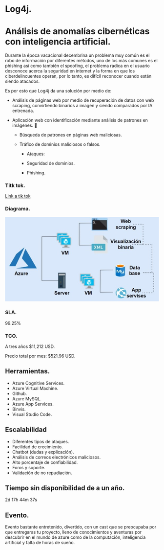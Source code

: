 # Log4j.

# Análisis de anomalías cibernéticas con inteligencia artificial. #

Durante la época vacacional decembrina un problema muy común es el robo de información por diferentes métodos, uno de los más comunes es el phishing así como también el spoofing, el problema radica en el usuario desconoce acerca la seguridad en internet y la forma en que los ciberdelincuentes operan, por lo tanto, es difícil reconocer cuando están siendo atacados.

Es por esto que Log4j da una solución por medio de:

  -	Análisis de páginas web por medio de recuperación de datos con web scraping, convirtiendo binarios a imagen y siendo comparados por IA entrenada.
  
  -	Aplicación web con identificación mediante análisis de patrones en imágenes. :newspaper:
  
      -	Búsqueda de patrones en páginas web maliciosas.
      
      -	Tráfico de dominios maliciosos o falsos.
      
        -	Ataques:
        
          -	Seguridad de dominios.
          
           -	Phishing.
           
 ### Titk tok. ###
 <a href="https://vm.tiktok.com/ZM83DCmev/">Link a tik tok</a>
 
 ### Diagrama. ###
 
 ![Diagrama Log4j](img/Diagrama.jpeg)
 
 ### SLA. ### 
 
 99.25%
 
 ### TCO. ### 
 
  A tres años $11,212 USD.
 
  Precio total por mes: $521.96 USD.
  
 ## Herramientas. ##
- Azure Cognitive Services.
- Azure Virtual Machine.
- Github.
- Azure MySQL.
- Azure App Services.
- Binvis.
- Visual Studio Code.

## Escalabilidad #
-	Diferentes tipos de ataques.
-	Facilidad de crecimiento.
-	Chatbot (dudas y explicación).
-	Análisis de correos electrónicos maliciosos.
-	Alto porcentaje de confiabilidad.
-	Foros y soporte.
-	Validación de no repudiación.

 ## Tiempo sin disponibilidad de a un año. ##
 2d 17h 44m 37s
 
 ## Evento. ##
 
Evento bastante entretenido, divertido, con un cast que se preocupaba por que entregaras tu proyecto, lleno de conocimientos y aventuras por descubrir en el mundo de azure como de la computación, inteligencia artificial y falta de horas de sueño.
